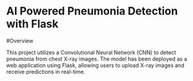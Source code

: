 # AI Powered Pneumonia Detection with Flask
#Overview

This project utilizes a Convolutional Neural Network (CNN) to detect pneumonia from chest X-ray images. The model has been deployed as a web application using Flask, allowing users to upload X-ray images and receive predictions in real-time.

